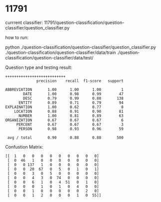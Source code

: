 # 11791

currrent classifier:
11791/question-classification/question-classifier/question_classifier.py

how to run:

python ./question-classification/question-classifier/question_classifier.py ./question-classification/question-classifier/data/train   ./question-classification/question-classifier/data/test/


Question type and testing result:

    +++++++++++++++++++++++++++
                  precision    recall  f1-score   support

    ABBREVIATION       1.00      1.00      1.00         1
            DATE       1.00      0.98      0.99        47
            DESC       0.79      0.99      0.88       138
          ENTITY       0.89      0.71      0.79        94
    EXPLAINATION       1.00      0.62      0.77         8
        LOCATION       0.88      0.91      0.90        81
          NUMBER       1.00      0.81      0.89        63
    ORGANIZATION       0.67      0.67      0.67         6
         PERCENT       0.67      0.67      0.67         3
          PERSON       0.98      0.93      0.96        59

     avg / total       0.90      0.88      0.88       500

Confustion Matrix:


    [[  1   0   0   0   0   0   0   0   0   0]
     [  0  46   1   0   0   0   0   0   0   0]
     [  0   0 137   1   0   0   0   0   0   0]
     [  0   0  20  67   0   5   0   1   0   1]
     [  0   0   3   0   5   0   0   0   0   0]
     [  0   0   4   3   0  74   0   0   0   0]
     [  0   0   6   1   0   4  51   0   1   0]
     [  0   0   0   1   0   1   0   4   0   0]
     [  0   0   1   0   0   0   0   0   2   0]
     [  0   0   1   2   0   0   0   1   0  55]]
